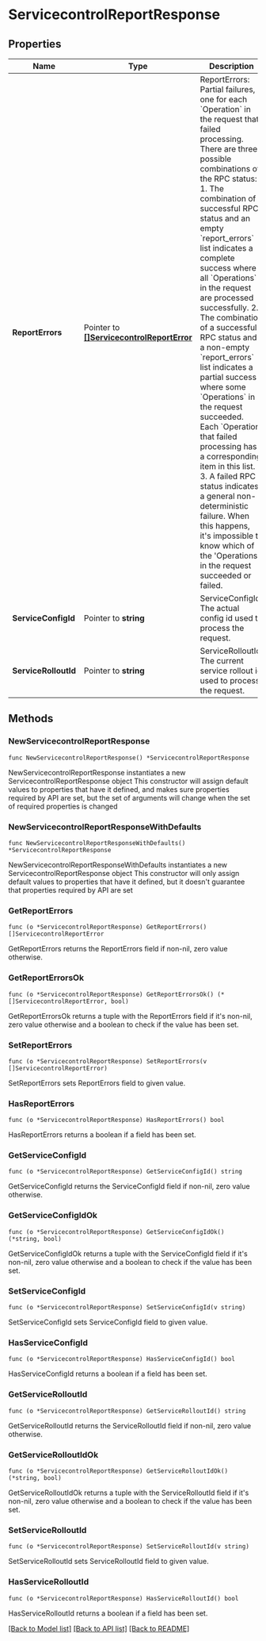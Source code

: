 # ServicecontrolReportResponse

## Properties

Name | Type | Description | Notes
------------ | ------------- | ------------- | -------------
**ReportErrors** | Pointer to [**[]ServicecontrolReportError**](ServicecontrolReportError.md) | ReportErrors: Partial failures, one for each &#x60;Operation&#x60; in the request that failed processing. There are three possible combinations of the RPC status: 1. The combination of a successful RPC status and an empty &#x60;report_errors&#x60; list indicates a complete success where all &#x60;Operations&#x60; in the request are processed successfully. 2. The combination of a successful RPC status and a non-empty &#x60;report_errors&#x60; list indicates a partial success where some &#x60;Operations&#x60; in the request succeeded. Each &#x60;Operation&#x60; that failed processing has a corresponding item in this list. 3. A failed RPC status indicates a general non-deterministic failure. When this happens, it&#39;s impossible to know which of the &#39;Operations&#39; in the request succeeded or failed. | [optional] 
**ServiceConfigId** | Pointer to **string** | ServiceConfigId: The actual config id used to process the request. | [optional] 
**ServiceRolloutId** | Pointer to **string** | ServiceRolloutId: The current service rollout id used to process the request. | [optional] 

## Methods

### NewServicecontrolReportResponse

`func NewServicecontrolReportResponse() *ServicecontrolReportResponse`

NewServicecontrolReportResponse instantiates a new ServicecontrolReportResponse object
This constructor will assign default values to properties that have it defined,
and makes sure properties required by API are set, but the set of arguments
will change when the set of required properties is changed

### NewServicecontrolReportResponseWithDefaults

`func NewServicecontrolReportResponseWithDefaults() *ServicecontrolReportResponse`

NewServicecontrolReportResponseWithDefaults instantiates a new ServicecontrolReportResponse object
This constructor will only assign default values to properties that have it defined,
but it doesn't guarantee that properties required by API are set

### GetReportErrors

`func (o *ServicecontrolReportResponse) GetReportErrors() []ServicecontrolReportError`

GetReportErrors returns the ReportErrors field if non-nil, zero value otherwise.

### GetReportErrorsOk

`func (o *ServicecontrolReportResponse) GetReportErrorsOk() (*[]ServicecontrolReportError, bool)`

GetReportErrorsOk returns a tuple with the ReportErrors field if it's non-nil, zero value otherwise
and a boolean to check if the value has been set.

### SetReportErrors

`func (o *ServicecontrolReportResponse) SetReportErrors(v []ServicecontrolReportError)`

SetReportErrors sets ReportErrors field to given value.

### HasReportErrors

`func (o *ServicecontrolReportResponse) HasReportErrors() bool`

HasReportErrors returns a boolean if a field has been set.

### GetServiceConfigId

`func (o *ServicecontrolReportResponse) GetServiceConfigId() string`

GetServiceConfigId returns the ServiceConfigId field if non-nil, zero value otherwise.

### GetServiceConfigIdOk

`func (o *ServicecontrolReportResponse) GetServiceConfigIdOk() (*string, bool)`

GetServiceConfigIdOk returns a tuple with the ServiceConfigId field if it's non-nil, zero value otherwise
and a boolean to check if the value has been set.

### SetServiceConfigId

`func (o *ServicecontrolReportResponse) SetServiceConfigId(v string)`

SetServiceConfigId sets ServiceConfigId field to given value.

### HasServiceConfigId

`func (o *ServicecontrolReportResponse) HasServiceConfigId() bool`

HasServiceConfigId returns a boolean if a field has been set.

### GetServiceRolloutId

`func (o *ServicecontrolReportResponse) GetServiceRolloutId() string`

GetServiceRolloutId returns the ServiceRolloutId field if non-nil, zero value otherwise.

### GetServiceRolloutIdOk

`func (o *ServicecontrolReportResponse) GetServiceRolloutIdOk() (*string, bool)`

GetServiceRolloutIdOk returns a tuple with the ServiceRolloutId field if it's non-nil, zero value otherwise
and a boolean to check if the value has been set.

### SetServiceRolloutId

`func (o *ServicecontrolReportResponse) SetServiceRolloutId(v string)`

SetServiceRolloutId sets ServiceRolloutId field to given value.

### HasServiceRolloutId

`func (o *ServicecontrolReportResponse) HasServiceRolloutId() bool`

HasServiceRolloutId returns a boolean if a field has been set.


[[Back to Model list]](../README.md#documentation-for-models) [[Back to API list]](../README.md#documentation-for-api-endpoints) [[Back to README]](../README.md)


